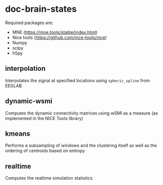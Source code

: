 # doc-brain-states

Required packages are:
- MNE (https://mne.tools/stable/index.html)
- Nice tools (https://github.com/nice-tools/nice)
- Numpy
- scipy 
- h5py

## interpolation
Interpolates the signal at specified locations using `spheric_spline` from EEGLAB

## dynamic-wsmi
Computes the dynamic connectivity matrices using wSMI as a measure (as implemented in the NICE Tools library)

## kmeans
Performs a subsampling of windows and the clustering itself as well as the ordering of centroids based on entropy

## realtime
Computes the realtime simulation statistics
